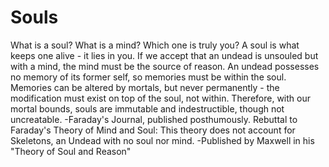 # Souls
What is a soul? What is a mind? Which one is truly you? A soul is what keeps one alive - it lies in you. If we accept that an undead is unsouled but with a mind, the mind must be the source of reason. An undead possesses no memory of its former self, so memories must be within the soul. Memories can be altered by mortals, but never permanently - the modification must exist on top of the soul, not within. Therefore, with our mortal bounds, souls are immutable and indestructible, though not uncreatable. -Faraday's Journal, published posthumously.
Rebuttal to Faraday's Theory of Mind and Soul: This theory does not account for Skeletons, an Undead with no soul nor mind. -Published by Maxwell in his "Theory of Soul and Reason"
